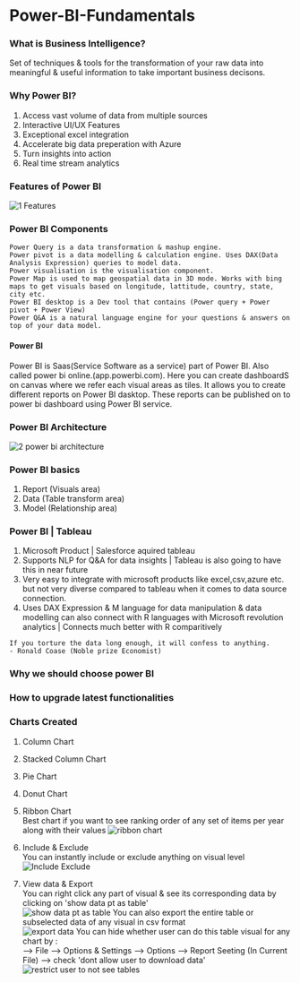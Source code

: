 # Power-BI-Fundamentals


### What is Business Intelligence?
Set of techniques & tools for the transformation of your raw data into meaningful & useful information to take important business decisons.

### Why Power BI?
1) Access vast volume of data from multiple sources
2) Interactive UI/UX Features
3) Exceptional excel integration
4) Accelerate big data preperation with Azure
5) Turn insights into action
6) Real time stream analytics

### Features of Power BI
![1  Features](https://github.com/Gurudutt-Goswami/Power-BI-Fundamentals/assets/86184439/44e54963-c25f-4993-ab10-ccb35a0f8415)

### Power BI Components
```
Power Query is a data transformation & mashup engine.
Power pivot is a data modelling & calculation engine. Uses DAX(Data Analysis Expression) queries to model data.
Power visualisation is the visualisation component.
Power Map is used to map geospatial data in 3D mode. Works with bing maps to get visuals based on longitude, lattitude, country, state, city etc.
Power BI desktop is a Dev tool that contains (Power query + Power pivot + Power View)
Power Q&A is a natural language engine for your questions & answers on top of your data model.
```
#### Power BI 
Power BI is Saas(Service Software as a service) part of Power BI. Also called power bi online.(app.powerbi.com).
Here you can create dashboardS on canvas where we refer each visual areas as tiles. 
It allows you to create different reports on Power BI dasktop. These reports can be published on to power bi dashboard using Power BI service.

### Power BI Architecture
![2  power bi architecture](https://github.com/Gurudutt-Goswami/Power-BI-Fundamentals/assets/86184439/b9747de3-3498-4fdc-9fec-3fbc07f4ba4a)


### Power BI basics
1) Report (Visuals area)
2) Data (Table transform area)
3) Model (Relationship area)

### Power BI | Tableau
1) Microsoft Product | Salesforce aquired tableau
2) Supports NLP for Q&A for data insights | Tableau is also going to have this in near future
3) Very easy to integrate with microsoft products like excel,csv,azure etc. but not very diverse compared to tableau when it comes to data source connection.
4) Uses DAX Expression & M language for data manipulation & data modelling can also connect with R languages with Microsoft revolution analytics | Connects much better with R comparitively




```If you torture the data long enough, it will confess to anything.       - Ronald Coase (Noble prize Economist)```


### Why we should choose power BI

### How to upgrade latest functionalities

### Charts Created
1) Column Chart
2) Stacked Column Chart
3) Pie Chart
4) Donut Chart
5) Ribbon Chart  
Best chart if you want to see ranking order of any set of items per year along with their values
![ribbon chart](https://github.com/Gurudutt-Goswami/Power-BI-Fundamentals/assets/86184439/52ec286e-ccb6-4a79-a92e-32bda69f65d6)

6) Include & Exclude  
You can instantly include or exclude anything on visual level
![Include   Exclude](https://github.com/Gurudutt-Goswami/Power-BI-Fundamentals/assets/86184439/fe08ff17-e81d-4254-a20e-9290a388f371)

7) View data & Export  
You can right click any part of visual & see its corresponding data by clicking on 'show data pt as table'  
![show data pt as table](https://github.com/Gurudutt-Goswami/Power-BI-Fundamentals/assets/86184439/a4675b37-4c1e-4d3a-8a00-c5ec91d4471e)
You can also export the entire table or subselected data of any visual in csv format  
![export data](https://github.com/Gurudutt-Goswami/Power-BI-Fundamentals/assets/86184439/b6e21a81-e6b2-4956-b9da-89ff83a425fa)
You can hide whether user can do this table visual for any chart by :  
--> File --> Options & Settings --> Options --> Report Seeting (In Current File) --> check 'dont allow user to download data'
![restrict user to not see tables](https://github.com/Gurudutt-Goswami/Power-BI-Fundamentals/assets/86184439/094abfc3-fb6c-4e13-9277-f84a61eecadc)

